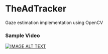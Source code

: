 # TheAdTracker
Gaze estimation implementation using OpenCV

### Sample Video
[![IMAGE ALT TEXT](https://lh3.googleusercontent.com/DBuLiT2EZhrbNdfGPg3wHD8rhpQRYclAabInVAT0RRI6h1ascS-Ugr584-zOXEpVOT0BcFpMXnfN0Oc=w1920-h1080-n-k-rw)](https://drive.google.com/file/d/0B2ex-jtDfR1Jb2lKOVZBNHJBLUU/preview "Gaze Estimation Using OpenCV")
